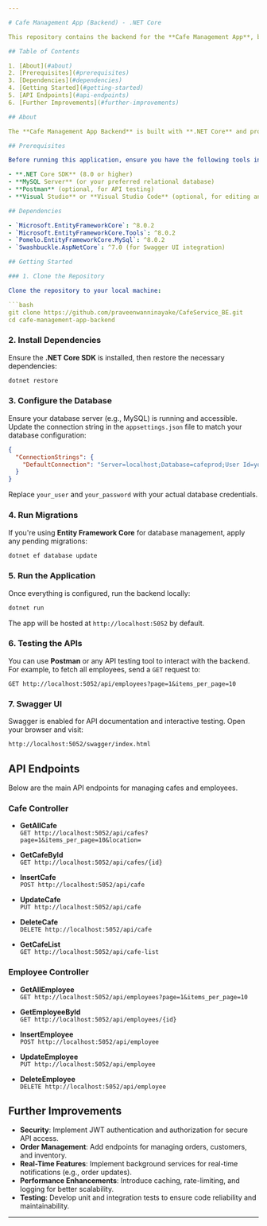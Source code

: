 ```yaml
---

# Cafe Management App (Backend) - .NET Core

This repository contains the backend for the **Cafe Management App**, built using **.NET Core**.

## Table of Contents

1. [About](#about)
2. [Prerequisites](#prerequisites)
3. [Dependencies](#dependencies)
4. [Getting Started](#getting-started)
5. [API Endpoints](#api-endpoints)
6. [Further Improvements](#further-improvements)

## About

The **Cafe Management App Backend** is built with **.NET Core** and provides APIs for managing cafes and employees. The backend handles business logic, data persistence, and API communication with the frontend, which is built using **React**.

## Prerequisites

Before running this application, ensure you have the following tools installed:

- **.NET Core SDK** (8.0 or higher)
- **MySQL Server** (or your preferred relational database)
- **Postman** (optional, for API testing)
- **Visual Studio** or **Visual Studio Code** (optional, for editing and debugging)

## Dependencies

- `Microsoft.EntityFrameworkCore`: ^8.0.2
- `Microsoft.EntityFrameworkCore.Tools`: ^8.0.2
- `Pomelo.EntityFrameworkCore.MySql`: ^8.0.2
- `Swashbuckle.AspNetCore`: ^7.0 (for Swagger UI integration)

## Getting Started

### 1. Clone the Repository

Clone the repository to your local machine:

```bash
git clone https://github.com/praveenwanninayake/CafeService_BE.git
cd cafe-management-app-backend
```

### 2. Install Dependencies

Ensure the **.NET Core SDK** is installed, then restore the necessary dependencies:

```bash
dotnet restore
```

### 3. Configure the Database

Ensure your database server (e.g., MySQL) is running and accessible. Update the connection string in the `appsettings.json` file to match your database configuration:

```json
{
  "ConnectionStrings": {
    "DefaultConnection": "Server=localhost;Database=cafeprod;User Id=your_user;Password=your_password;"
  }
}
```

Replace `your_user` and `your_password` with your actual database credentials.

### 4. Run Migrations

If you're using **Entity Framework Core** for database management, apply any pending migrations:

```bash
dotnet ef database update
```

### 5. Run the Application

Once everything is configured, run the backend locally:

```bash
dotnet run
```

The app will be hosted at `http://localhost:5052` by default.

### 6. Testing the APIs

You can use **Postman** or any API testing tool to interact with the backend. For example, to fetch all employees, send a `GET` request to:

```
GET http://localhost:5052/api/employees?page=1&items_per_page=10
```

### 7. Swagger UI

Swagger is enabled for API documentation and interactive testing. Open your browser and visit:

```
http://localhost:5052/swagger/index.html
```

## API Endpoints

Below are the main API endpoints for managing cafes and employees.

### **Cafe Controller**

- **GetAllCafe**  
  `GET http://localhost:5052/api/cafes?page=1&items_per_page=10&location=`

- **GetCafeById**  
  `GET http://localhost:5052/api/cafes/{id}`

- **InsertCafe**  
  `POST http://localhost:5052/api/cafe`

- **UpdateCafe**  
  `PUT http://localhost:5052/api/cafe`

- **DeleteCafe**  
  `DELETE http://localhost:5052/api/cafe`

- **GetCafeList**  
  `GET http://localhost:5052/api/cafe-list`

### **Employee Controller**

- **GetAllEmployee**  
  `GET http://localhost:5052/api/employees?page=1&items_per_page=10`

- **GetEmployeeById**  
  `GET http://localhost:5052/api/employees/{id}`

- **InsertEmployee**  
  `POST http://localhost:5052/api/employee`

- **UpdateEmployee**  
  `PUT http://localhost:5052/api/employee`

- **DeleteEmployee**  
  `DELETE http://localhost:5052/api/employee`

## Further Improvements

- **Security**: Implement JWT authentication and authorization for secure API access.
- **Order Management**: Add endpoints for managing orders, customers, and inventory.
- **Real-Time Features**: Implement background services for real-time notifications (e.g., order updates).
- **Performance Enhancements**: Introduce caching, rate-limiting, and logging for better scalability.
- **Testing**: Develop unit and integration tests to ensure code reliability and maintainability.

---
```

